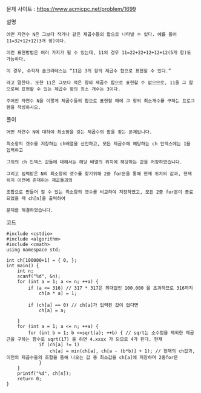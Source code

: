 문제 사이트 : https://www.acmicpc.net/problem/1699


설명

    어떤 자연수 N은 그보다 작거나 같은 제곱수들의 합으로 나타낼 수 있다. 예를 들어 11=32+12+12(3개 항)이다. 
    
    이런 표현방법은 여러 가지가 될 수 있는데, 11의 경우 11=22+22+12+12+12(5개 항)도 가능하다. 
    
    이 경우, 수학자 숌크라테스는 “11은 3개 항의 제곱수 합으로 표현할 수 있다.”
    
    라고 말한다. 또한 11은 그보다 적은 항의 제곱수 합으로 표현할 수 없으므로, 11을 그 합으로써 표현할 수 있는 제곱수 항의 최소 개수는 3이다.

    주어진 자연수 N을 이렇게 제곱수들의 합으로 표현할 때에 그 항의 최소개수를 구하는 프로그램을 작성하시오.



풀이

    어떤 자연수 N에 대하여 최소항을 갖는 제곱수의 합을 찾는 문제입니다.

    최소항의 갯수를 저장하는 ch배열을 선언하고, 모든 제곱수에 해당하는 ch 인덱스에는 1을 입력하고

    그외의 ch 인덱스 값들에 대해서는 해당 배열의 위치에 해당하는 값을 저장하였습니다.

    그리고 입력받은 N의 최소항의 갯수를 찾기위해 2중 for문을 통해 현재 위치의 값과, 현재 위치 이전에 존재하는 제곱들과의

    조합으로 만들어 질 수 있는 최소항의 갯수를 비교하여 저장하였고, 모든 2중 for문이 종료되었을 때 ch[n]을 출력하여

    문제를 해결하였습니다.


코드 

    #include <cstdio>
    #include <algorithm>
    #include <cmath>
    using namespace std;

    int ch[100000+1] = { 0, };
    int main() {
        int n;
        scanf("%d", &n);
        for (int a = 1; a <= n; ++a) {
            if (a <= 316) // 317 * 317은 최대값인 100,000 을 초과하므로 316까지
                ch[a * a] = 1;

            if (ch[a] == 0) // ch[a]가 입력된 값이 없다면
                ch[a] = a;

        }
        for (int a = 1; a <= n; ++a) {
            for (int b = 1; b <=sqrt(a); ++b) { // sqrt는 소수점을 제외한 제곱근을 구하는 함수로 sqrt(17) 을 하면 4.xxxx 가 되므로 4가 된다. 현재 
                if (ch[a] != 1)
                    ch[a] = min(ch[a], ch[a - (b*b)] + 1); // 현재의 ch값과, 이전의 제곱수들의 조합을 통해 나오는 값 중 최소값을 ch[a]에 저장하며 2중for문 
                }
        }
        printf("%d", ch[n]);
        return 0;
    }

